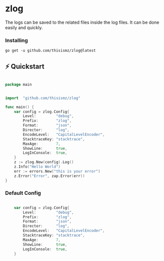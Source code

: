 # zlog

The logs can be saved to the related files inside the log files. It can be done easily and quickly.

### Installing

 `go get -u github.com/thisismz/zlog@latest`

##  ⚡️ Quickstart

```go

package main

 
import  "github.com/thisismz/zlog"

func main() {
	var config = zlog.Config{
		Level:         "debug",
		Prefix:        "zlog",
		Format:        "json",
		Director:      "log",
		EncodeLevel:   "CapitalLevelEncoder",
		StacktraceKey: "stacktrace",
		MaxAge:        7,
		ShowLine:      true,
		LogInConsole:  true,
	}
	z := zlog.New(config).Log()
	z.Info("Hello World")
	err := errors.New("this is your error")
	z.Error("Error", zap.Error(err))
}

```
###  Default Config

```go

	var config = zlog.Config{
		Level:         "debug",
		Prefix:        "zlog",
		Format:        "json",
		Director:      "log",
		EncodeLevel:   "CapitalLevelEncoder",
		StacktraceKey: "stacktrace",
		MaxAge:        7,
		ShowLine:      true,
		LogInConsole:  true,
	}
```
